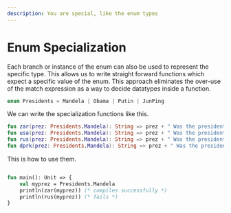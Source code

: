 ```yaml
---
description: You are special, like the enum types
---
```


# Enum Specialization

Each branch or instance of the enum can also be used to represent the specific type. This allows us to write straight forward functions which expect a specific value of the enum. This approach eliminates the over-use of the match expression as a way to decide datatypes inside a function.&#x20;

```rust
enum Presidents = Mandela | Obama | Putin | JunPing
```

We can write the specialization functions like this.&#x20;

```kotlin
fun zar(prez: Presidents.Mandela): String => prez + " Was the president of South Africa"
fun usa(prez: Presidents.Mandela): String => prez + " Was the president of America"
fun rus(prez: Presidents.Mandela): String => prez + " Was the president of Russia"
fun dprk(prez: Presidents.Mandela): String => prez + " Was the president of North Korea"
```

This is how to use them.&#x20;

```sml

fun main(): Unit => {
    val myprez = Presidents.Mandela
    println(zar(myprez)) (* compiles successfully *)
    println(rus(myprez)) (* fails *)
}
```

